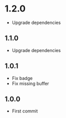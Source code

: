 # 1.2.0
+ Upgrade dependencies

## 1.1.0
+ Upgrade dependencies

## 1.0.1
+ Fix badge
+ Fix missing buffer

## 1.0.0
+ First commit